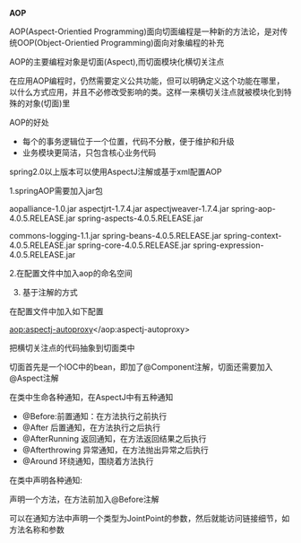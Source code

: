 **AOP**

AOP(Aspect-Orientied Programming)面向切面编程是一种新的方法论，是对传统OOP(Object-Orientied Programming)面向对象编程的补充

AOP的主要编程对象是切面(Aspect),而切面模块化横切关注点

在应用AOP编程时，仍然需要定义公共功能，但可以明确定义这个功能在哪里，以什么方式应用，并且不必修改受影响的类。这样一来横切关注点就被模块化到特殊的对象(切面)里

AOP的好处

- 每个的事务逻辑位于一个位置，代码不分散，便于维护和升级
- 业务模块更简洁，只包含核心业务代码

spring2.0以上版本可以使用AspectJ注解或基于xml配置AOP

1.springAOP需要加入jar包

aopalliance-1.0.jar
aspectjrt-1.7.4.jar
aspectjweaver-1.7.4.jar
spring-aop-4.0.5.RELEASE.jar
spring-aspects-4.0.5.RELEASE.jar

commons-logging-1.1.jar
spring-beans-4.0.5.RELEASE.jar
spring-context-4.0.5.RELEASE.jar
spring-core-4.0.5.RELEASE.jar
spring-expression-4.0.5.RELEASE.jar

2.在配置文件中加入aop的命名空间

3. 基于注解的方式

在配置文件中加入如下配置

<aop:aspectj-autoproxy></aop:aspectj-autoproxy>

把横切关注点的代码抽象到切面类中

切面首先是一个IOC中的bean，即加了@Component注解，切面还需要加入@Aspect注解

在类中生命各种通知，在AspectJ中有五种通知

 - @Before:前置通知：在方法执行之前执行
 - @After 后置通知，在方法执行之后执行
 - @AfterRunning 返回通知，在方法返回结果之后执行
 - @Afterthrowing 异常通知，在方法抛出异常之后执行
 - @Around 环绕通知，围绕着方法执行
 
 在类中声明各种通知:

 声明一个方法，在方法前加入@Before注解
 
 可以在通知方法中声明一个类型为JointPoint的参数，然后就能访问链接细节，如方法名称和参数